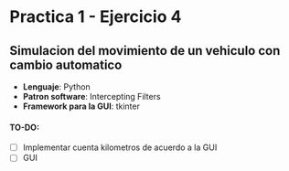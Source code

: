 # Practica 1 - Ejercicio 4

## Simulacion del movimiento de un vehiculo con cambio automatico

- **Lenguaje**: Python
- **Patron software**: Intercepting Filters
- **Framework para la GUI**: tkinter

#### TO-DO:
- [ ] Implementar cuenta kilometros de acuerdo a la GUI
- [ ] GUI